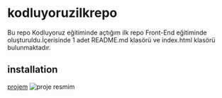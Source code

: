 # kodluyoruzilkrepo
Bu repo Kodluyoruz eğitiminde açtığım ilk repo Front-End eğitiminde oluşturuldu.İçerisinde 1 adet README.md klasörü ve index.html klasörü bulunmaktadır.
## installation
[projem](https://github.com/furkanyilmaz53/kodluyoruzilkrepo.git)
![proje resmim](https://www.cenuta.com/blog/wp-content/uploads/2020/08/yazilim-projesi-nasil-hazirlanir.jpg)

